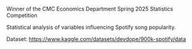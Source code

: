 Winner of the CMC Economics Department Spring 2025 Statistics Competition

Statistical analysis of variables influencing Spotify song popularity.

Dataset: https://www.kaggle.com/datasets/devdope/900k-spotify/data
